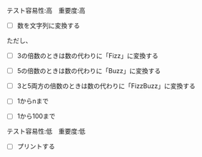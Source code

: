 テスト容易性:高　重要度:高

- [ ] 数を文字列に変換する

ただし、

- [ ] 3の倍数のときは数の代わりに「Fizz」に変換する
- [ ] 5の倍数のときは数の代わりに「Buzz」に変換する
- [ ] 3と5両方の倍数のときは数の代わりに「FizzBuzz」に変換する

- [ ] 1からnまで
- [ ] 1から100まで

テスト容易性:低　重要度:低
- [ ] プリントする